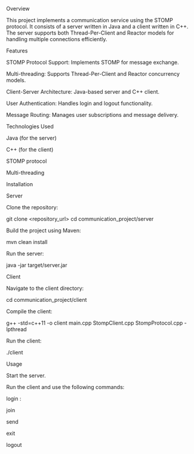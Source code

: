Overview

This project implements a communication service using the STOMP protocol. It consists of a server written in Java and a client written in C++. The server supports both Thread-Per-Client and Reactor models for handling multiple connections efficiently.

Features

STOMP Protocol Support: Implements STOMP for message exchange.

Multi-threading: Supports Thread-Per-Client and Reactor concurrency models.

Client-Server Architecture: Java-based server and C++ client.

User Authentication: Handles login and logout functionality.

Message Routing: Manages user subscriptions and message delivery.

Technologies Used

Java (for the server)

C++ (for the client)

STOMP protocol

Multi-threading

Installation

Server

Clone the repository:

git clone <repository_url> cd communication_project/server

Build the project using Maven:

mvn clean install

Run the server:

java -jar target/server.jar

Client

Navigate to the client directory:

cd communication_project/client

Compile the client:

g++ -std=c++11 -o client main.cpp StompClient.cpp StompProtocol.cpp -lpthread

Run the client:

./client

Usage

Start the server.

Run the client and use the following commands:

login :

join

send

exit

logout
